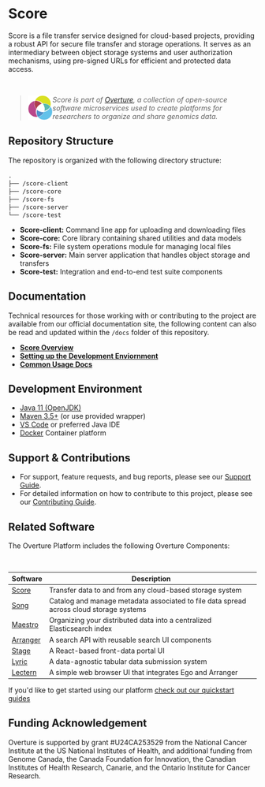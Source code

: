 # Score

Score is a file transfer service designed for cloud-based projects, providing a robust API for secure file transfer and storage operations. It serves as an intermediary between object storage systems and user authorization mechanisms, using pre-signed URLs for efficient and protected data access.

</br>

> 
> <div>
> <img align="left" src="ov-logo.png" height="50"/>
> </div>
> 
> *Score is part of [Overture](https://www.overture.bio/), a collection of open-source software microservices used to create platforms for researchers to organize and share genomics data.*
> 
> 
## Repository Structure
The repository is organized with the following directory structure:
```
.
├── /score-client
├── /score-core
├── /score-fs
├── /score-server
└── /score-test
```

- **Score-client:** Command line app for uploading and downloading files
- **Score-core:** Core library containing shared utilities and data models
- **Score-fs:** File system operations module for managing local files
- **Score-server:** Main server application that handles object storage and transfers
- **Score-test:** Integration and end-to-end test suite components

## Documentation

Technical resources for those working with or contributing to the project are available from our official documentation site, the following content can also be read and updated within the `/docs` folder of this repository.

- **[Score Overview](https://main--overturedev.netlify.app/docs/core-software/Score/overview)** 
- [**Setting up the Development Enviornment**](https://main--overturedev.netlify.app/docs/core-software/Score/setup)
- [**Common Usage Docs**](https://main--overturedev.netlify.app/docs/core-software/Score/setup)

##  Development Environment

- [Java 11 (OpenJDK)](https://openjdk.java.net/projects/jdk/11/)
- [Maven 3.5+](https://maven.apache.org/) (or use provided wrapper)
- [VS Code](https://code.visualstudio.com/) or preferred Java IDE
- [Docker](https://www.docker.com/) Container platform

## Support & Contributions

- For support, feature requests, and bug reports, please see our [Support Guide](https://main--overturedev.netlify.app/community/support).
- For detailed information on how to contribute to this project, please see our [Contributing Guide](https://main--overturedev.netlify.app/docs/contribution).

## Related Software 

The Overture Platform includes the following Overture Components:

</br>

|Software|Description|
|---|---|
|[Score](https://github.com/overture-stack/score/)| Transfer data to and from any cloud-based storage system |
|[Song](https://github.com/overture-stack/song/)| Catalog and manage metadata associated to file data spread across cloud storage systems |
|[Maestro](https://github.com/overture-stack/maestro/)| Organizing your distributed data into a centralized Elasticsearch index |
|[Arranger](https://github.com/overture-stack/arranger/)| A search API with reusable search UI components |
|[Stage](https://github.com/overture-stack/stage)| A React-based front-data portal UI |
|[Lyric](https://github.com/overture-stack/lyric)| A data-agnostic tabular data submission system |
|[Lectern](https://github.com/overture-stack/lectern)| A simple web browser UI that integrates Ego and Arranger |

If you'd like to get started using our platform [check out our quickstart guides](https://main--overturedev.netlify.app/guides/getting-started)

## Funding Acknowledgement

Overture is supported by grant #U24CA253529 from the National Cancer Institute at the US National Institutes of Health, and additional funding from Genome Canada, the Canada Foundation for Innovation, the Canadian Institutes of Health Research, Canarie, and the Ontario Institute for Cancer Research.
